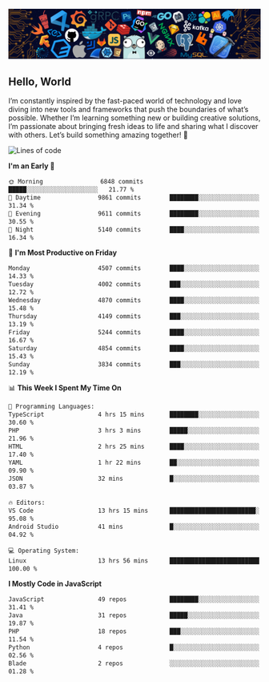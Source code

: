 ![](https://github.com/0x3EF8/0x3EF8/raw/main/images/header_.png)

## Hello, World
I’m constantly inspired by the fast-paced world of technology and love diving into new tools and frameworks that push the boundaries of what’s possible. Whether I’m learning something new or building creative solutions, I’m passionate about bringing fresh ideas to life and sharing what I discover with others. Let’s build something amazing together! 🚀

<!--START_SECTION:mrepol742-->
![Lines of code](https://img.shields.io/badge/From%20Hello%20World%20I%27ve%20Written-22.8%20million%20lines%20of%20code-blue)

**I'm an Early 🐤** 

```text
🌞 Morning                6848 commits        █████░░░░░░░░░░░░░░░░░░░░   21.77 % 
🌆 Daytime                9861 commits        ████████░░░░░░░░░░░░░░░░░   31.34 % 
🌃 Evening                9611 commits        ████████░░░░░░░░░░░░░░░░░   30.55 % 
🌙 Night                  5140 commits        ████░░░░░░░░░░░░░░░░░░░░░   16.34 % 
```
📅 **I'm Most Productive on Friday** 

```text
Monday                   4507 commits        ████░░░░░░░░░░░░░░░░░░░░░   14.33 % 
Tuesday                  4002 commits        ███░░░░░░░░░░░░░░░░░░░░░░   12.72 % 
Wednesday                4870 commits        ████░░░░░░░░░░░░░░░░░░░░░   15.48 % 
Thursday                 4149 commits        ███░░░░░░░░░░░░░░░░░░░░░░   13.19 % 
Friday                   5244 commits        ████░░░░░░░░░░░░░░░░░░░░░   16.67 % 
Saturday                 4854 commits        ████░░░░░░░░░░░░░░░░░░░░░   15.43 % 
Sunday                   3834 commits        ███░░░░░░░░░░░░░░░░░░░░░░   12.19 % 
```


📊 **This Week I Spent My Time On** 

```text
💬 Programming Languages: 
TypeScript               4 hrs 15 mins       ████████░░░░░░░░░░░░░░░░░   30.60 % 
PHP                      3 hrs 3 mins        █████░░░░░░░░░░░░░░░░░░░░   21.96 % 
HTML                     2 hrs 25 mins       ████░░░░░░░░░░░░░░░░░░░░░   17.40 % 
YAML                     1 hr 22 mins        ██░░░░░░░░░░░░░░░░░░░░░░░   09.90 % 
JSON                     32 mins             █░░░░░░░░░░░░░░░░░░░░░░░░   03.87 % 

🔥 Editors: 
VS Code                  13 hrs 15 mins      ████████████████████████░   95.08 % 
Android Studio           41 mins             █░░░░░░░░░░░░░░░░░░░░░░░░   04.92 % 

💻 Operating System: 
Linux                    13 hrs 56 mins      █████████████████████████   100.00 % 
```

**I Mostly Code in JavaScript** 

```text
JavaScript               49 repos            ████████░░░░░░░░░░░░░░░░░   31.41 % 
Java                     31 repos            █████░░░░░░░░░░░░░░░░░░░░   19.87 % 
PHP                      18 repos            ███░░░░░░░░░░░░░░░░░░░░░░   11.54 % 
Python                   4 repos             █░░░░░░░░░░░░░░░░░░░░░░░░   02.56 % 
Blade                    2 repos             ░░░░░░░░░░░░░░░░░░░░░░░░░   01.28 % 
```




<!--END_SECTION:mrepol742-->

